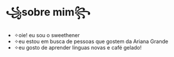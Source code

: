 # ꧁sobre mim꧂
- ✧oie! eu sou o sweethener
- ✧eu estou em busca de pessoas que gostem da Ariana Grande
- ✧eu gosto de aprender linguas novas e café gelado!


<!---
sweethener/sweethener is a ✨ special ✨ repository because its `README.md` (this file) appears on your GitHub profile.
You can click the Preview link to take a look at your changes.
--->
